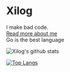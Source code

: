 # Xilog

I make bad code.  
[Read more about me](https://xilog.xyz)  
Go is the best language

![Xilog's github stats](https://github-readme-stats.vercel.app/api?username=XilogOfficial&show_icons=true&title_color=fff&text_color=fff&icon_color=fff&bg_color=0,1ec1c7,4e44b0)

[![Top Langs](https://github-readme-stats.vercel.app/api/top-langs/?username=XilogOfficial&hide=ruby&layout=compact)](https://github.com/anuraghazra/github-readme-stats)

<!--
**XilogOfficial/XilogOfficial** is a ✨ _special_ ✨ repository because its `README.md` (this file) appears on your GitHub profile.

Here are some ideas to get you started:

- 🔭 I’m currently working on ...
- 🌱 I’m currently learning ...
- 👯 I’m looking to collaborate on ...
- 🤔 I’m looking for help with ...
- 💬 Ask me about ...
- 📫 How to reach me: ...
- 😄 Pronouns: ...
- ⚡ Fun fact: ...
-->
